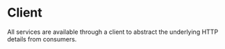# Client
All services are available through a client to abstract the underlying HTTP details from consumers.
